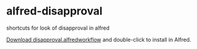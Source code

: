 alfred-disapproval
==================

shortcuts for look of disapproval in alfred

[Download disapproval.alfredworkflow](https://github.com/seanrose/alfred-disapproval/blob/master/dIsapproval.alfredworkflow) and double-click to install in Alfred.
